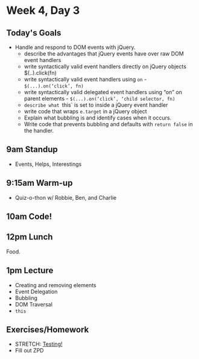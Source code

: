 # Week 4, Day 3

## Today's Goals

- Handle and respond to DOM events with jQuery.
  - describe the advantages that jQuery events have over raw DOM event handlers
  - write syntactically valid event handlers directly on jQuery objects $(..).click(fn)
  - write syntactically valid event handlers using `on` - `$(...).on(‘click’, fn)`
  - write syntactically valid delegated event handlers using “on” on parent elements - `$(...).on(‘click’, ‘child selector, fn)`
  - `describe what `this` is set to inside a jQuery event handler
  - write code that wraps `e.target` in a jQuery object
  - Explain what bubbling is and identify cases when it occurs.
  - Write code that prevents bubbling and defaults with `return false` in the handler.

## 9am Standup

- Events, Helps, Interestings

## 9:15am Warm-up

- Quiz-o-thon w/ Robbie, Ben, and Charlie

## 10am Code!

## 12pm Lunch

Food.

## 1pm Lecture

- Creating and removing elements
- Event Delegation
- Bubbling
- DOM Traversal
- `this`

## Exercises/Homework

- STRETCH: [Testing!](https://github.com/gSchool/js-conditional-and-loop-fundamentals)
- Fill out ZPD
